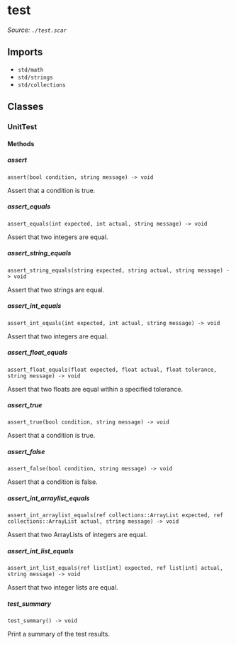 # test

*Source: `./test.scar`*

## Imports

- `std/math`
- `std/strings`
- `std/collections`

## Classes

### UnitTest

#### Methods

##### assert

`assert(bool condition, string message) -> void`

Assert that a condition is true.

##### assert_equals

`assert_equals(int expected, int actual, string message) -> void`

Assert that two integers are equal.

##### assert_string_equals

`assert_string_equals(string expected, string actual, string message) -> void`

Assert that two strings are equal.

##### assert_int_equals

`assert_int_equals(int expected, int actual, string message) -> void`

Assert that two integers are equal.

##### assert_float_equals

`assert_float_equals(float expected, float actual, float tolerance, string message) -> void`

Assert that two floats are equal within a specified tolerance.

##### assert_true

`assert_true(bool condition, string message) -> void`

Assert that a condition is true.

##### assert_false

`assert_false(bool condition, string message) -> void`

Assert that a condition is false.

##### assert_int_arraylist_equals

`assert_int_arraylist_equals(ref collections::ArrayList expected, ref collections::ArrayList actual, string message) -> void`

Assert that two ArrayLists of integers are equal.

##### assert_int_list_equals

`assert_int_list_equals(ref list[int] expected, ref list[int] actual, string message) -> void`

Assert that two integer lists are equal.

##### test_summary

`test_summary() -> void`

Print a summary of the test results.


